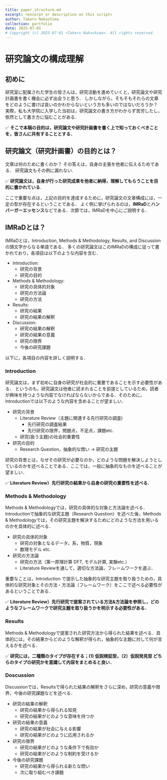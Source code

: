 ```yaml
---
title: paper_structure.md
excerpt: <excerpt or description on this script>
author: Takeru Nakashima
collection: portfolio
date: 2025-07-01
# Copyright (c) 2025-07-01 <Takeru Nakashima>. All rights reserved.
---
```


# 研究論文の構成理解

## 初めに

研究室に配属された学生の皆さんは，研究活動を進めていくと，研究論文や研究計画書を書く機会に必ず出会うと思う．
しかしながら，そもそもそれらの文章をどのように書けば良いのかわからないという方も多いのではないだろうか？
実際，私も大学院に入学した当初は，研究論文の書き方がわからず苦労したし，依然として書き方に悩むことがある．

✅ **そこで本稿の目的は，研究論文や研究計画書を書く上で知っておくべきことを，皆さんに共有することとする．**

## 研究論文（研究計画書）の目的とは？

文章は何のために書くのか？ その答えは，自身の主張を他者に伝えるためである．
研究論文もその例に漏れない.


✅ **研究論文は，自身が行った研究成果を他者に納得，理解してもらうことを目的に書かれている**.

ここで重要な点は，上記の目的を達成するために，研究論文の文章構成には，一定の型が存在するということである．
よく例に挙げられるのは，**IMRaD**と**ハンバーガーエッセンス**などである．次節では，IMRaDを中心にご説明する．

## IMRaDとは？
IMRaDとは，Introduction, Methods & Methodology, Results, and Discussionの頭文字からなる単語である．
多くの研究論文はこのIMRaDの構成に従って書かれており，各項目は以下のような内容を含む．

- Introduction:   
  * 研究の背景
  * 研究の目的
- Methods & Methodology:
  * 研究の具体的対象
  * 研究の方法論
  * 研究の方法
- Results: 
  * 研究の結果
  * 研究の結果の解釈
- Discussion: 
  * 研究の結果の解釈
  * 研究の結果の意義
  * 研究の限界
  * 今後の研究課題


以下に，各項目の内容を詳しく説明する．

### Introduction
研究論文は，まず初めに自身の研究が社会的に重要であることを示す必要性がある．
というのも，研究論文は他者に読まれることを前提としているため，読者が興味を持つような内容でなければならないからである．そのために，Introductionでは以下のような内容を含めることが望ましい．

  * 研究の背景
    * Literature Review（主題に関連する先行研究の調査)
      * 先行研究の調査結果
      * 先行研究の限界，問題点，不足点，課題etc.
    * 研究(扱う主題)の社会的重要性
  * 研究の目的 
    * Research Question，抽象的な問い → 研究の主題

研究の背景とは，なぜその研究が必要なのか，どのような問題を解決しようとしているのかを述べることである．ここでは，一般に抽象的なものを述べることが望ましい．

✅ **Literature Review）先行研究の結果から自身の研究の重要性を述べる.**

### Methods & Methodology
Methods & Methodologyでは，研究の具体的な対象と方法論を述べる．Introductionで抽象的な研究主題（Research Question）を述べた後，Methods & Methodologyでは，その研究主題を解決するためにどのような方法を用いるのかを具体的に述べる．

  * 研究の具体的対象
    * 研究の対象となるデータ，系，物質，現象
    * 数理モデル etc.
  * 研究の方法論
    * 研究の方法（第一原理計算 DFT, モデル計算, 実験etc.）
    * Literature Reviewを通して，適切な方法論，フレームワークを選ぶ．

重要なことは，Introduction で提示した抽象的な研究主題を取り扱うための，具体的な研究対象とその方法・方法論（フレームワーク）をここで述べる必要性があるということである．

✅ **Literature Review）先行研究で提案されている方法&方法論を参照し，どのようなフレームワークで研究主題を取り扱うかを明示する必要性がある．**

### Results
Methods & Methodologyで提案された研究方法から得られた結果を述べる．具体的には，その結果からどのような解釈が得られ，抽象的な主題に対して何が言えるかを述べる．

✅ **研究には，二種類のタイプが存在する；(1) 仮説検証型，（2）仮説発見型 どちらのタイプの研究かを意識して内容をまとめると良い．**

### Doscussion
Discussionでは，Resultsで得られた結果の解釈をさらに深め，研究の意義や限界，今後の研究課題などを述べる．

  * 研究の結果の解釈
    * 研究の結果から得られる知見
    * 研究の結果がどのような意味を持つか
  * 研究の結果の意義
    * 研究の結果が社会に与える影響
    * 研究の結果がどのように応用されるか
  * 研究の限界
    * 研究の結果がどのような条件下で有効か
    * 研究の結果がどのような制約を受けるか
  * 今後の研究課題
    * 研究の結果から得られる新たな問い
    * 次に取り組むべき課題
